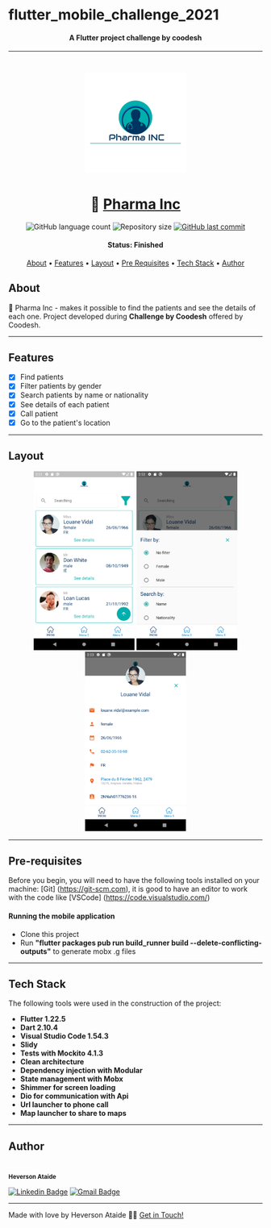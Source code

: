 # flutter_mobile_challenge_2021

<h4 align="center"> 
	 A Flutter project challenge by coodesh
</h4>

---

<h1 align="center">
    <img alt="Pharma Inc" title="#Pharma Inc" src="./assets/images/logo.png" />
</h1>

<h1 align="center">
   💊 <a href="#"> Pharma Inc </a>
</h1>

<p align="center">
  <img alt="GitHub language count" src="https://img.shields.io/github/languages/count/HeversonAtaide/flutter_mobile_challenge_2021?color=%2304D361">

  <img alt="Repository size" src="https://img.shields.io/github/repo-size/HeversonAtaide/flutter_mobile_challenge_2021">
  
  <a href="https://github.com/HeversonAtaide/flutter_mobile_challenge_2021/commits/master">
    <img alt="GitHub last commit" src="https://img.shields.io/github/last-commit/HeversonAtaide/flutter_mobile_challenge_2021">
  </a>
</p>


<h4 align="center"> 
	 Status: Finished
</h4>

<p align="center">
 <a href="#about">About</a> •
 <a href="#features">Features</a> •
 <a href="#layout">Layout</a> • 
 <a href="#pre-requisites">Pre Requisites</a> • 
 <a href="#tech-stack">Tech Stack</a> • 
 <a href="#author">Author</a>

</p>


## About

💊 Pharma Inc - makes it possible to find the patients and see the details of each one. Project developed during **Challenge by Coodesh** offered by Coodesh.

---

## Features

- [x] Find patients
- [x] Filter patients by gender
- [x] Search patients by name or nationality
- [x] See details of each patient
- [x] Call patient
- [x] Go to the patient's location

---

## Layout

<p align="center">
  <img alt="Pharma Inc" title="#Pharma Inc" src="./assets/screenshots/home.png" width="200px">

  <img alt="Pharma Inc" title="#Pharma Inc" src="./assets/screenshots/filter.png" width="200px">

  <img alt="Pharma Inc" title="#Pharma Inc" src="./assets/screenshots/patient_details.png" width="200px">
</p>

---

## Pre-requisites

Before you begin, you will need to have the following tools installed on your machine:
[Git] (https://git-scm.com), it is good to have an editor to work with the code like [VSCode] (https://code.visualstudio.com/)

#### Running the mobile application

- Clone this project
- Run **"flutter packages pub run build_runner build --delete-conflicting-outputs"** to generate mobx .g files

---

## Tech Stack

The following tools were used in the construction of the project:

-   **Flutter 1.22.5**
-   **Dart 2.10.4**
-   **Visual Studio Code 1.54.3**
-   **Slidy**
-   **Tests with Mockito 4.1.3**
-   **Clean architecture**
-   **Dependency injection with Modular**
-   **State management with Mobx**
-   **Shimmer for screen loading**
-   **Dio for communication with Api**
-   **Url launcher to phone call**
-   **Map launcher to share to maps**
---
## Author

 <br />
 <sub><b>Heverson Ataide</b></sub></a>
 <br />

[![Linkedin Badge](https://img.shields.io/badge/-Heverson-blue?style=flat-square&logo=Linkedin&logoColor=white&link=https://www.linkedin.com/in/heverson-ataide-a7b71b148/)](https://www.linkedin.com/in/heverson-ataide-a7b71b148/) 
[![Gmail Badge](https://img.shields.io/badge/-senaheverson@gmail.com-c14438?style=flat-square&logo=Gmail&logoColor=white&link=mailto:senaheverson@gmail.com)](mailto:senaheverson@gmail.com)

---

Made with love by Heverson Ataide 👋🏽 [Get in Touch!](https://www.linkedin.com/in/heverson-ataide-a7b71b148/)
